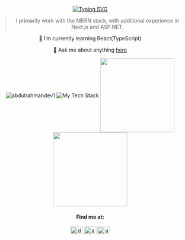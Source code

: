 <div align="center">
  
[![Typing SVG](https://readme-typing-svg.herokuapp.com?font=jetbrains&pause=1000&center=true&vCenter=true&width=600&color=D93A7C&lines=Hi+there+%F0%9F%91%8B%2C+I+am+Abdulrahman+Mohamed;Full-stack+web+Developer;Over+3+years+of+programming+experience)](https://git.io/typing-svg)

> I primarily work with the MERN stack, with additional experience in Next.js and ASP.NET.

 🌱 I’m currently learning React(TypeScript)
 
 💬 Ask me about anything [here](https://github.com/abdulrahmanDev1/abdulrahmanDev1/issues)

<!--
<a href="#">
  <img height=200 align="center" src="https://github-readme-stats.vercel.app/api?username=abdulrahmanDev1&count_private=true&show_icons=true&theme=radical&hide_border=true&hide_rank=true&layout=compact" />
</a>
-->



<img align="center" src="https://github-readme-streak-stats.herokuapp.com/?user=abdulrahmandev1&theme=radical&hide_border=true" alt="abdulrahmandev1" />
<img align="center" src="https://github-readme-tech-stack.vercel.app/api/cards?showBorder=false&lineCount=3&bg=%23141321&titleColor=%23c4336e&line1=mongodb%2Cmongodb%2C47A248%3Bexpress%2Cexpress%2C000000%3Breact%2Creact%2C61DAFB%3Bnode.js%2Cnode%2C4b893e%3B&line2=next.js%2Cnext%2C000000%3Btailwindcss%2Ctalwind%2C06B6D4%3Bpostgresql%2Cpostgre%2C4169E1%3Bdotnet%2C.net%2C512BD4%3B&line3=javascript%2Cjavascript%2CF7DF1E%3Btypescript%2Ctypescript%2C3178C6%3Bcsharp%2Ccs%2C512BD4%3Bgit%2Cgit%2CF05032%3B" alt="My Tech Stack" />
<img height=200 align="center" src="https://github-readme-stats.vercel.app/api/top-langs/?username=abdulrahmanDev1&layout=compact&theme=radical&size_weight=0.5&count_weight=0.5&hide_border=true&hide=php" />
<a href="#">
  <img height=200 align="center" src="https://github-readme-stats.vercel.app/api?username=abdulrahmanDev1&count_private=true&show_icons=true&theme=radical&hide_border=true&hide_rank=true&layout=compact" />
</a>


 #### Find me at: 
<p >
<a href="https://twitter.com/d7omdev" target="blank"><img align="center" src="https://raw.githubusercontent.com/rahuldkjain/github-profile-readme-generator/master/src/images/icons/Social/twitter.svg" alt="d7omdev" height="20" width="33" /></a>
<a href="https://linkedin.com/in/abdulrahmandev" target="blank"><img align="center" src="https://raw.githubusercontent.com/rahuldkjain/github-profile-readme-generator/master/src/images/icons/Social/linked-in-alt.svg" alt="abdulrahmandev" height="20" width="33" /></a>
<a href="https://www.leetcode.com/abdulrahmandev1" target="blank"><img align="center" src="https://raw.githubusercontent.com/rahuldkjain/github-profile-readme-generator/master/src/images/icons/Social/leet-code.svg" alt="abdulrahmandev1" height="20" width="33" /></a>
</p>

</div>
